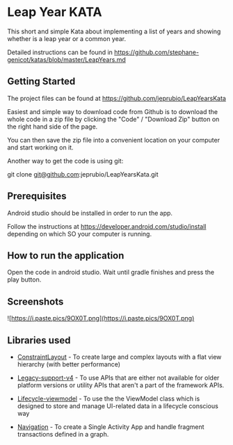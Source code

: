 # Leap Year KATA

This short and simple Kata about implementing a list of years and showing whether is a leap year or a common year.
	
Detailed instructions can be found in https://github.com/stephane-genicot/katas/blob/master/LeapYears.md

## Getting Started

The project files can be found at https://github.com/jeprubio/LeapYearsKata
	
Easiest and simple way to download code from Github is to download the whole code in a zip file by clicking the "Code" / "Download Zip" button on the right hand side of the page.
	
You can then save the zip file into a convenient location on your computer and start working on it.
	
Another way to get the code is using git:
	
git clone git@github.com:jeprubio/LeapYearsKata.git

## Prerequisites

Android studio should be installed in order to run the app.

Follow the instructions at https://developer.android.com/studio/install depending on which SO your computer is running.

## How to run the application

Open the code in android studio.
Wait until gradle finishes and press the play button.

## Screenshots
	
![https://i.paste.pics/9OX0T.png](https://i.paste.pics/9OX0T.png)

## Libraries used

- [ConstraintLayout](https://developer.android.com/training/constraint-layout) - To create large and complex layouts with a flat view hierarchy (with better performance)
    
- [Legacy-support-v4](https://developer.android.com/topic/libraries/support-library) - To use APIs that are either not available for older platform versions or utility APIs that aren't a part of the framework APIs.
    
- [Lifecycle-viewmodel](https://developer.android.com/topic/libraries/architecture/viewmodel) - To use the the ViewModel class which is designed to store and manage UI-related data in a lifecycle conscious way
    
- [Navigation](https://developer.android.com/guide/navigation) - To create a Single Activity App and handle fragment transactions defined in a graph.